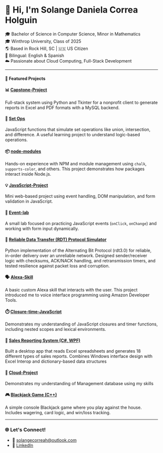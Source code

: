 
# 👋 Hi, I'm Solange Daniela Correa Holguin

🎓 Bachelor of Science in Computer Science, Minor in Mathematics  
🎓 Winthrop University, Class of 2025  
🌎 Based in Rock Hill, SC | 🇺🇸 US Citizen  
💬 Bilingual: English & Spanish  
☁️ Passionate about Cloud Computing, Full-Stack Development 

---

#### 🚀 Featured Projects

#### 📊 [Capstone-Project](https://github.com/SolCorrea1996/Capstone-Project.git)
Full-stack system using Python and Tkinter for a nonprofit client to generate reports in Excel and PDF formats with a MySQL backend.

#### 🔢 [Set Ops](https://github.com/SolCorrea1996/set-ops)
JavaScript functions that simulate set operations like union, intersection, and difference. A useful learning project to understand logic-based operations.

#### 📦 [node-modules](https://github.com/SolCorrea1996/Node-Modules)
Hands-on experience with NPM and module management using `chalk`, `supports-color`, and others. This project demonstrates how packages interact inside Node.js.

#### 💡 [JavaScript-Project](https://github.com/SolCorrea1996/JavaScript-Project.git)
Mini web-based project using event handling, DOM manipulation, and form validation in JavaScript.

#### 🧪 [Event-lab](https://github.com/SolCorrea1996/Event-lab.git)
A small lab focused on practicing JavaScript events (`onClick`, `onChange`) and working with form input dynamically.

####  🚀 [Reliable Data Transfer (RDT) Protocol Simulator](https://github.com/SolCorrea1996/Networking-Project-2.git)
Python implementation of the Alternating Bit Protocol (rdt3.0) for reliable, in-order delivery over an unreliable network. Designed sender/receiver logic with checksums, ACK/NACK handling, and retransmission timers, and tested resilience against packet loss and corruption.

#### 🗣️ [Alexa-Skill](https://github.com/SolCorrea1996/Alexa-Skill.git)
A basic custom Alexa skill that interacts with the user. This project introduced me to voice interface programming using Amazon Developer Tools.

#### ⏱️ [Closure-time-JavaScript](https://github.com/SolCorrea1996/Closure-time-JavaScript.git)
Demonstrates my understanding of JavaScript closures and timer functions, including nested scopes and lexical environments.

####  🔢 [Sales Reporting System (C#, WPF)](https://github.com/SolCorrea1996/C-Project.git) 
Built a desktop app that reads Excel spreadsheets and generates 18 different types of sales reports. Combines Windows interface design with Excel Interop and dictionary-based data structures

#### 🚀 [Cloud-Project](https://github.com/SolCorrea1996/Cloud-project1.git)
Demonstrates my understanding of Management database using my skills

#### 🎮 [Blackjack Game (C++)](https://github.com/SolCorrea1996/BlackJackGame-Project.git)
A simple console Blackjack game where you play against the house. Includes wagering, card logic, and win/loss tracking.

---
### 🌐 Let's Connect!

- 📧 solangecorreah@outlook.com
- 💼 [LinkedIn](www.linkedin.com/in/solange-correa-074515348)
